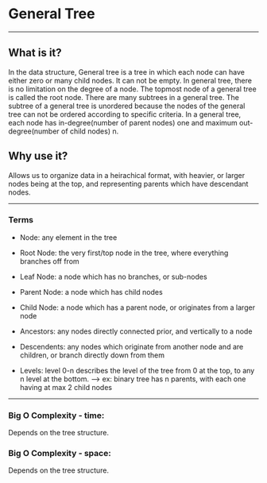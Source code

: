 # General Tree

---

## What is it?

In the data structure, General tree is a tree in which each node can have either zero or many child nodes. It can not be empty. In general tree, there is no limitation on the degree of a node. The topmost node of a general tree is called the root node. There are many subtrees in a general tree. The subtree of a general tree is unordered because the nodes of the general tree can not be ordered according to specific criteria. In a general tree, each node has in-degree(number of parent nodes) one and maximum out-degree(number of child nodes) n.

## Why use it?

Allows us to organize data in a heirachical format, with heavier, or larger nodes being at the top, and representing parents which have descendant nodes.

---

### Terms

- Node: any element in the tree
- Root Node: the very first/top node in the tree, where everything branches off from
- Leaf Node: a node which has no branches, or sub-nodes

- Parent Node: a node which has child nodes
- Child Node: a node which has a parent node, or originates from a larger node

- Ancestors: any nodes directly connected prior, and vertically to a node
- Descendents: any nodes which originate from another node and are children, or branch directly down from them

- Levels: level 0-n describes the level of the tree from 0 at the top, to any n level at the bottom.
  --> ex: binary tree has n parents, with each one having at max 2 child nodes

---

### Big O Complexity - time:

Depends on the tree structure.

### Big O Complexity - space:

Depends on the tree structure.
